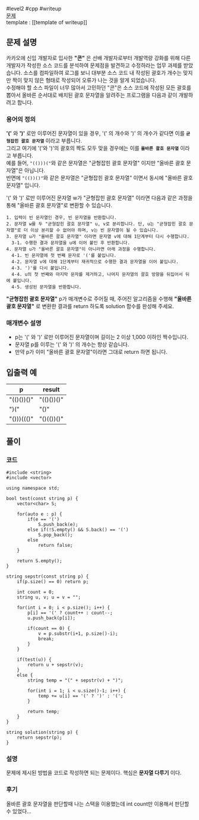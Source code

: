 
#level2 #cpp #writeup  
[문제](https://school.programmers.co.kr/learn/courses/30/lessons/60058)  
template : [[template of writeup]]  

## 문제 설명  

카카오에 신입 개발자로 입사한 **"콘"** 은 선배 개발자로부터 개발역량 강화를 위해 다른 개발자가 작성한 소스 코드를 분석하여 문제점을 발견하고 수정하라는 업무 과제를 받았습니다. 소스를 컴파일하여 로그를 보니 대부분 소스 코드 내 작성된 괄호가 개수는 맞지만 짝이 맞지 않은 형태로 작성되어 오류가 나는 것을 알게 되었습니다.  
수정해야 할 소스 파일이 너무 많아서 고민하던 "콘"은 소스 코드에 작성된 모든 괄호를 뽑아서 올바른 순서대로 배치된 괄호 문자열을 알려주는 프로그램을 다음과 같이 개발하려고 합니다.  

### 용어의 정의  

**'('** 와 **')'** 로만 이루어진 문자열이 있을 경우, '(' 의 개수와 ')' 의 개수가 같다면 이를 **`균형잡힌 괄호 문자열`** 이라고 부릅니다.  
그리고 여기에 '('와 ')'의 괄호의 짝도 모두 맞을 경우에는 이를 **`올바른 괄호 문자열`** 이라고 부릅니다.  
예를 들어, `"(()))("`와 같은 문자열은 "균형잡힌 괄호 문자열" 이지만 "올바른 괄호 문자열"은 아닙니다.  
반면에 `"(())()"`와 같은 문자열은 "균형잡힌 괄호 문자열" 이면서 동시에 "올바른 괄호 문자열" 입니다.  

'(' 와 ')' 로만 이루어진 문자열 w가 "균형잡힌 괄호 문자열" 이라면 다음과 같은 과정을 통해 "올바른 괄호 문자열"로 변환할 수 있습니다.  

```  
1. 입력이 빈 문자열인 경우, 빈 문자열을 반환합니다.  
2. 문자열 w를 두 "균형잡힌 괄호 문자열" u, v로 분리합니다. 단, u는 "균형잡힌 괄호 문자열"로 더 이상 분리할 수 없어야 하며, v는 빈 문자열이 될 수 있습니다.  
3. 문자열 u가 "올바른 괄호 문자열" 이라면 문자열 v에 대해 1단계부터 다시 수행합니다.  
  3-1. 수행한 결과 문자열을 u에 이어 붙인 후 반환합니다.  
4. 문자열 u가 "올바른 괄호 문자열"이 아니라면 아래 과정을 수행합니다.  
  4-1. 빈 문자열에 첫 번째 문자로 '('를 붙입니다.  
  4-2. 문자열 v에 대해 1단계부터 재귀적으로 수행한 결과 문자열을 이어 붙입니다.  
  4-3. ')'를 다시 붙입니다.  
  4-4. u의 첫 번째와 마지막 문자를 제거하고, 나머지 문자열의 괄호 방향을 뒤집어서 뒤에 붙입니다.  
  4-5. 생성된 문자열을 반환합니다.  
```  

**"균형잡힌 괄호 문자열"** p가 매개변수로 주어질 때, 주어진 알고리즘을 수행해 **"올바른 괄호 문자열"** 로 변환한 결과를 return 하도록 solution 함수를 완성해 주세요.  

### 매개변수 설명  

- p는 '(' 와 ')' 로만 이루어진 문자열이며 길이는 2 이상 1,000 이하인 짝수입니다.  
- 문자열 p를 이루는 '(' 와 ')' 의 개수는 항상 같습니다.  
- 만약 p가 이미 "올바른 괄호 문자열"이라면 그대로 return 하면 됩니다.  

## 입출력 예  

| p          | result     |  
| ---------- | ---------- |  
| "(()())()" | "(()())()" |  
| ")("       | "()"       |  
| "()))((()" | "()(())()" |  

## 풀이  

### 코드  

```  
#include <string>  
#include <vector>  

using namespace std;  

bool test(const string p) {  
	vector<char> S;  
	  
	for(auto e : p) {  
		if(e == '(')  
			S.push_back(e);  
		else if(!S.empty() && S.back() == '(')  
			S.pop_back();  
		else  
			return false;  
	}  
	  
	return S.empty();  
}  

string sepstr(const string p) {  
	if(p.size() == 0) return p;  
	  
	int count = 0;  
	string u, v; u = v = "";  
	  
	for(int i = 0; i < p.size(); i++) {  
		p[i] == '(' ? count++ : count--;  
		u.push_back(p[i]);  
		  
		if(count == 0) {  
			v = p.substr(i+1, p.size()-i);  
			break;  
		}  
	}  
	  
	if(test(u)) {  
		return u + sepstr(v);  
	}  
	else {  
		string temp = "(" + sepstr(v) + ")";  
		  
		for(int i = 1; i < u.size()-1; i++) {  
			temp += u[i] == '(' ? ')' : '(';  
		}  
		  
		return temp;  
	}  
}  

string solution(string p) {  
	return sepstr(p);  
}  

```  

### 설명  

문제에 제시된 방법을 코드로 작성하면 되는 문제이다. 핵심은 **문자열 다루기** 이다.  

### 후기  

올바른 괄호 문자열을 판단할때 나는 스택을 이용했는데 int count만 이용해서 판단할 수 있었다...  
